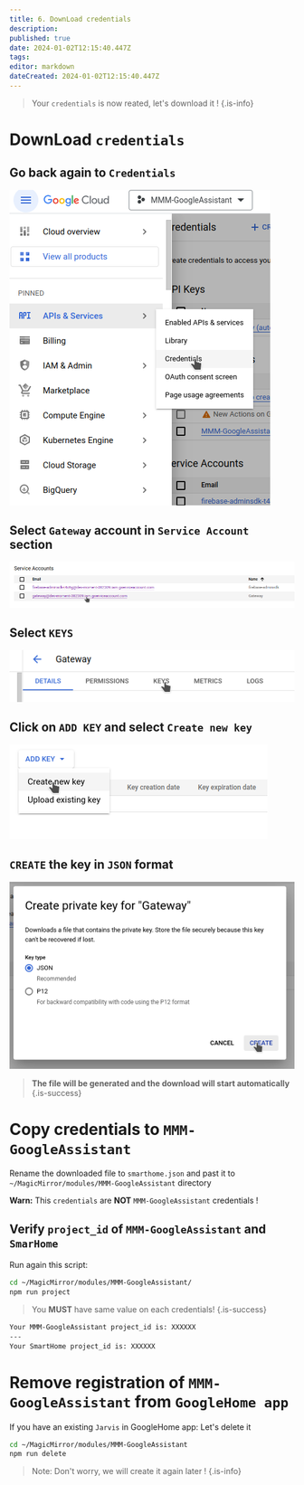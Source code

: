 ```yaml
---
title: 6. DownLoad credentials
description: 
published: true
date: 2024-01-02T12:15:40.447Z
tags: 
editor: markdown
dateCreated: 2024-01-02T12:15:40.447Z
---
```


> Your `credentials` is now reated, let's download it !
{.is-info}


# DownLoad `credentials`

## Go back again to `Credentials`

![credentials3.png](/resources/smarthome/credentials3.png)

## Select `Gateway` account in `Service Account` section
![credentials4.png](/resources/smarthome/credentials4.png)

## Select `KEYS`
![credentials5.png](/resources/smarthome/credentials5.png)

## Click on `ADD KEY` and select `Create new key`
![credentials6.png](/resources/smarthome/credentials6.png)

## `CREATE` the key in `JSON` format
![credentials7.png](/resources/smarthome/credentials7.png)

> **The file will be generated and the download will start automatically**
{.is-success}

# Copy credentials to `MMM-GoogleAssistant`

Rename the downloaded file to `smarthome.json` and past it to `~/MagicMirror/modules/MMM-GoogleAssistant` directory

**Warn:** This `credentials` are **NOT** `MMM-GoogleAssistant` credentials !

## Verify `project_id` of `MMM-GoogleAssistant` and `SmarHome`

Run again this script:

```sh
cd ~/MagicMirror/modules/MMM-GoogleAssistant/
npm run project
```

> You **MUST** have same value on each credentials!
{.is-success}


```sh
Your MMM-GoogleAssistant project_id is: XXXXXX
---
Your SmartHome project_id is: XXXXXX
```

# Remove registration of `MMM-GoogleAssistant` from `GoogleHome app`

If you have an existing `Jarvis` in GoogleHome app: Let's delete it

```sh
cd ~/MagicMirror/modules/MMM-GoogleAssistant
npm run delete
```

> Note: Don't worry, we will create it again later !
{.is-info}
